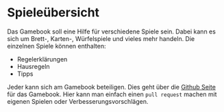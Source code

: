 # Spieleübersicht

Das Gamebook soll eine Hilfe für verschiedene Spiele sein. Dabei kann es sich um Brett-, Karten-, Würfelspiele und vieles mehr handeln. Die einzelnen Spiele können enthalten:

- Regelerklärungen
- Hausregeln
- Tipps

Jeder kann sich am Gamebook beteiligen. Dies geht über die [Github Seite](https://github/13abylon/gamebook) für das Gamebook. Hier kann man einfach einen `pull request` machen mit eigenen Spielen oder Verbesserungsvorschlägen.
